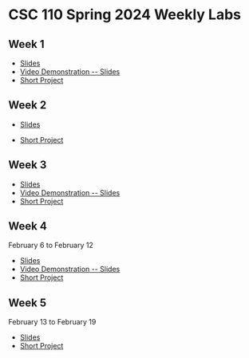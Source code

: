 # CSC 110 Spring 2024 Weekly Labs

## Week 1

-   [Slides](https://adrianapicoral.com/csc-110-lab/week-01/slides.html)
-   <a href="http://www.youtube.com/watch?feature=player_embedded&v=vbuawW6R9kI" target="_blank">Video Demonstration -- Slides</a>
-   [Short Project](https://adrianapicoral.com/csc-110-lab/week-01/short-project.html)



## Week 2

-   [Slides](https://adrianapicoral.com/csc-110-lab/week-02/slides.html)

-   [Short Project](https://adrianapicoral.com/csc-110-lab/week-02/short-project.html)

## Week 3

-   [Slides](https://adrianapicoral.com/csc-110-lab/week-03/slides.html)
-   <a href="https://youtu.be/7Ue7z6_6kao" target="_blank">Video Demonstration -- Slides</a>
-   [Short Project](https://adrianapicoral.com/csc-110-lab/week-03/short-project.html)

## Week 4

February 6 to February 12

-   [Slides](https://adrianapicoral.com/csc-110-lab/week-04/slides.html)
-   <a href="https://youtu.be/Cg2IQWPqBns" target="_blank">Video Demonstration -- Slides</a>
-   [Short Project](https://adrianapicoral.com/csc-110-lab/week-04/short-project.html)


## Week 5

February 13 to February 19

-   [Slides](https://adrianapicoral.com/csc-110-lab/week-05/slides.html)
-   [Short Project](https://adrianapicoral.com/csc-110-lab/week-05/short-project.html)